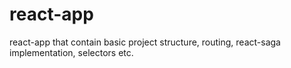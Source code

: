 # react-app
react-app that contain basic project structure, routing, react-saga implementation, selectors etc.
